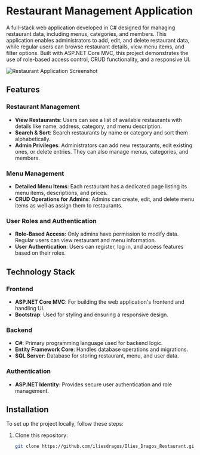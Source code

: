 # Restaurant Management Application

A full-stack web application developed in C# designed for managing restaurant data, including menus, categories, and members. This application enables administrators to add, edit, and delete restaurant data, while regular users can browse restaurant details, view menu items, and filter options. Built with ASP.NET Core MVC, this project demonstrates the use of role-based access control, CRUD functionality, and a responsive UI.

![Restaurant Application Screenshot](link_to_main_screenshot)

## Features

### Restaurant Management
- **View Restaurants**: Users can see a list of available restaurants with details like name, address, category, and menu description.
- **Search & Sort**: Search restaurants by name or category and sort them alphabetically.
- **Admin Privileges**: Administrators can add new restaurants, edit existing ones, or delete entries. They can also manage menus, categories, and members.

### Menu Management
- **Detailed Menu Items**: Each restaurant has a dedicated page listing its menu items, descriptions, and prices.
- **CRUD Operations for Admins**: Admins can create, edit, and delete menu items as well as assign them to restaurants.

### User Roles and Authentication
- **Role-Based Access**: Only admins have permission to modify data. Regular users can view restaurant and menu information.
- **User Authentication**: Users can register, log in, and access features based on their roles.

## Technology Stack

### Frontend
- **ASP.NET Core MVC**: For building the web application's frontend and handling UI.
- **Bootstrap**: Used for styling and ensuring a responsive design.

### Backend
- **C#**: Primary programming language used for backend logic.
- **Entity Framework Core**: Handles database operations and migrations.
- **SQL Server**: Database for storing restaurant, menu, and user data.

### Authentication
- **ASP.NET Identity**: Provides secure user authentication and role management.

## Installation

To set up the project locally, follow these steps:

1. Clone this repository:
   ```bash
   git clone https://github.com/iliesdragos/Ilies_Dragos_Restaurant.git
